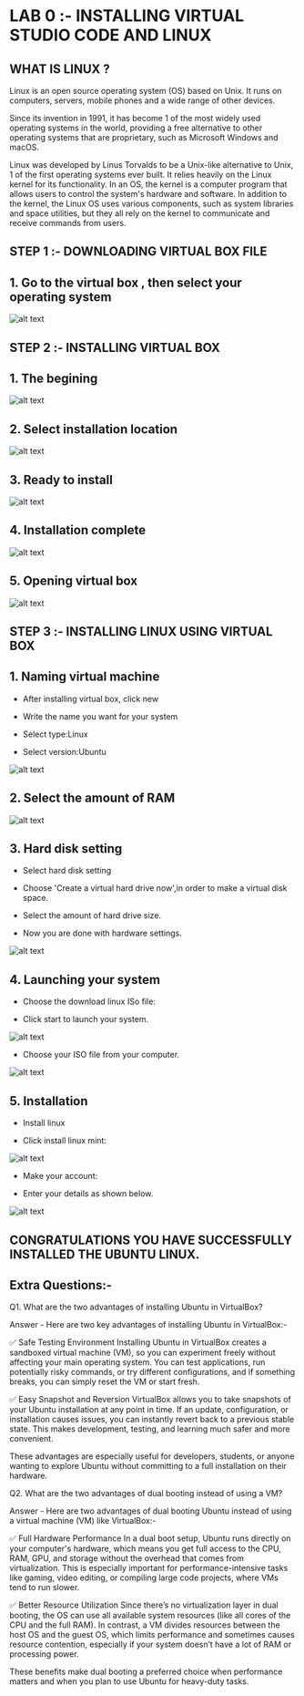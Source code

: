 # LAB 0 :- INSTALLING VIRTUAL STUDIO CODE AND LINUX
## WHAT IS LINUX ?
Linux is an open source operating system (OS) based on Unix. It runs on computers, servers, mobile phones and a wide range of other devices.

Since its invention in 1991, it has become 1 of the most widely used operating systems in the world, providing a free alternative to other operating systems that are proprietary, such as Microsoft Windows and macOS.

Linux was developed by Linus Torvalds to be a Unix-like alternative to Unix, 1 of the first operating systems ever built. It relies heavily on the Linux kernel for its functionality. In an OS, the kernel is a computer program that allows users to control the system's hardware and software. In addition to the kernel, the Linux OS uses various components, such as system libraries and space utilities, but they all rely on the kernel to communicate and receive commands from users.

## STEP 1 :- DOWNLOADING VIRTUAL BOX FILE 
## 1. Go to the virtual box , then select your operating system

![alt text](1.png)

## STEP 2 :- INSTALLING VIRTUAL BOX

## 1. The begining 

![alt text](1.1.png)


## 2. Select installation location

![alt text](1.2.png)

## 3. Ready to install

![alt text](1.3.png)


## 4. Installation complete

![alt text](1.4.png)

## 5. Opening virtual box

![alt text](1.5.png)


## STEP 3 :- INSTALLING LINUX USING VIRTUAL BOX
## 1. Naming virtual machine
- After installing virtual box, click new

- Write the name you want for your system

- Select type:Linux

- Select version:Ubuntu

![alt text](1.6.png)


## 2. Select the amount of RAM

![alt text](1.7.png)


## 3. Hard disk setting
 
- Select hard disk setting
  
- Choose 'Create a virtual hard drive now',in order to make a virtual disk space.

- Select the amount of hard drive size.

- Now you are done with hardware settings.

![alt text](1.8.png)


## 4. Launching your system

- Choose the download linux ISo file:

- Click start to launch your system.

![alt text](1.9.png)

- Choose your ISO file from your computer.

![alt text](1.10.png)

## 5. Installation

- Install linux

- Click install linux mint:

![alt text](1.11.png)

- Make your account:

- Enter your details as shown below.

![alt text](1.12.png)


## CONGRATULATIONS YOU HAVE SUCCESSFULLY INSTALLED THE UBUNTU LINUX.

## Extra Questions:-
Q1. What are the two advantages of installing Ubuntu in VirtualBox?

Answer - Here are two key advantages of installing Ubuntu in VirtualBox:-

✅ Safe Testing Environment
Installing Ubuntu in VirtualBox creates a sandboxed virtual machine (VM), so you can experiment freely without affecting your main operating system. You can test applications, run potentially risky commands, or try different configurations, and if something breaks, you can simply reset the VM or start fresh.

✅ Easy Snapshot and Reversion
VirtualBox allows you to take snapshots of your Ubuntu installation at any point in time. If an update, configuration, or installation causes issues, you can instantly revert back to a previous stable state. This makes development, testing, and learning much safer and more convenient.

These advantages are especially useful for developers, students, or anyone wanting to explore Ubuntu without committing to a full installation on their hardware.

Q2. What are the two advantages of dual booting instead of using a VM?

Answer - Here are two advantages of dual booting Ubuntu instead of using a virtual machine (VM) like VirtualBox:-

✅ Full Hardware Performance
In a dual boot setup, Ubuntu runs directly on your computer's hardware, which means you get full access to the CPU, RAM, GPU, and storage without the overhead that comes from virtualization. This is especially important for performance-intensive tasks like gaming, video editing, or compiling large code projects, where VMs tend to run slower.

✅ Better Resource Utilization
Since there’s no virtualization layer in dual booting, the OS can use all available system resources (like all cores of the CPU and the full RAM). In contrast, a VM divides resources between the host OS and the guest OS, which limits performance and sometimes causes resource contention, especially if your system doesn’t have a lot of RAM or processing power.

These benefits make dual booting a preferred choice when performance matters and when you plan to use Ubuntu for heavy-duty tasks.